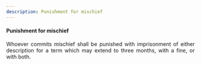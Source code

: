 ```yaml
---
description: Punishment for mischief
---
```


#### Punishment for mischief
<div style="text-align: justify">

Whoever commits mischief shall be punished with imprisonment of either description for a term which may extend to three months, with a fine, or with both.

</div>
